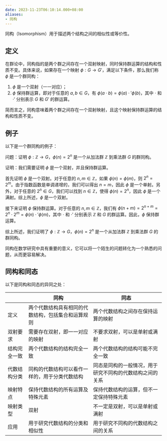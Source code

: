 ```yaml
---
date: 2023-11-23T06:10:14.000+08:00
aliases:
- 同构
---
```


同构（Isomorphism）用于描述两个结构之间的相似性或等价性。

## 定义

在群论中，同构指的是两个群之间存在一个双射映射，同时保持群运算的结构和性质不变。具体来说，如果存在一个映射 $\phi: G \to G'$，满足以下条件，那么我们称 $\phi$ 是一个群同构：

1. $\phi$ 是一个双射（一一对应）；
2. $\phi$ 保持群运算，即对于任意的 $a, b \in G$，有 $\phi(a \cdot b) = \phi(a) \cdot' \phi(b)$，其中 $\cdot$ 和 $\cdot'$ 分别表示 $G$ 和 $G'$ 的群运算。

简而言之，同构意味着两个群之间存在一个双射映射，且这个映射保持群运算的结构和性质不变。

## 例子

以下是一个群同构的例子：

问题：证明 $\phi: \mathbb{Z} \to G$，$\phi(n) = 2^n$ 是一个从加法群 $\mathbb{Z}$ 到乘法群 $G$ 的群同构。

证明：我们需要证明 $\phi$ 是一个双射，并且保持群运算。

首先证明 $\phi$ 是一个双射。对于任意的 $n, m \in \mathbb{Z}$，如果 $\phi(n) = \phi(m)$，则 $2^n = 2^m$。由于指数函数是单调递增的，我们可以得出 $n = m$，因此 $\phi$ 是一个单射。另外，对于任意的 $2^n \in G$，我们可以找到 $n \in \mathbb{Z}$，使得 $\phi(n) = 2^n$，因此 $\phi$ 是一个满射。综上所述，$\phi$ 是一个双射。

接下来证明 $\phi$ 保持群运算。对于任意的 $n, m \in \mathbb{Z}$，我们有 $\phi(n + m) = 2^{n + m} = 2^n \cdot 2^m = \phi(n) \cdot' \phi(m)$，其中 $\cdot$ 和 $\cdot'$ 分别表示 $\mathbb{Z}$ 和 $G$ 的群运算。因此，$\phi$ 保持群运算。

综上所述，我们证明了 $\phi: \mathbb{Z} \to G$，$\phi(n) = 2^n$ 是一个从加法群 $\mathbb{Z}$ 到乘法群 $G$ 的群同构。

同构在数学研究中具有重要的意义，它可以将一个陌生的问题转化为一个熟悉的问题，从而更容易解决。

## 同构和同态

以下是同构和同态的异同之处：

|  | 同构 | 同态 |
| --- | --- | --- |
| 定义 | 两个代数结构具有相同的代数结构，包括集合和运算规则  | 两个代数结构之间存在保持运算的映射  |
| 双射要求 | 需要存在双射，即一一对应的映射  | 不要求双射，可以是单射或满射  |
| 结构完全一致 | 两个代数结构的结构完全一致 | 两个代数结构的结构可能不完全一致 |
| 代数结构分类 | 同构的代数结构可以看作一样的，用于分类代数结构  | 同态是同构的一般情况，用于研究不同构的代数结构之间的关系  |
| 映射特点 | 保持代数结构的所有运算及特殊元素 | 保持代数结构的运算，但不一定保持特殊元素 |
| 映射类型 | 双射 | 不一定是双射，可以是单射或满射 |
| 应用 | 用于研究代数结构的分类和相似性  | 用于研究不同构的代数结构之间的关系  |
